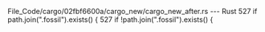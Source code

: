 File_Code/cargo/02fbf6600a/cargo_new/cargo_new_after.rs --- Rust
527             if path.join(".fossil").exists() {                                                                                                           527             if !path.join(".fossil").exists() {

